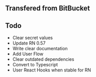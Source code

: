 ## Transfered from BitBucket

## Todo
- Clear secret values
- Update RN 0.57
- Write clear documentation
- Add User Flow
- Clear outdated dependencies
- Convert to Typescript
- User React Hooks when stable for RN